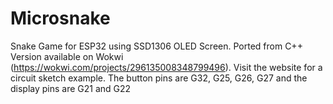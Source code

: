 # Microsnake
Snake Game for ESP32 using SSD1306 OLED Screen.
Ported from C++ Version available on Wokwi (https://wokwi.com/projects/296135008348799496).
Visit the website for a circuit sketch example.
The button pins are G32, G25, G26, G27 and the display pins are G21 and G22
